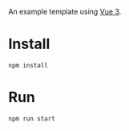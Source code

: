 An example template using [Vue 3](https://v3.vuejs.org/).

# Install

```
npm install
```

# Run

```
npm run start
```
